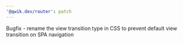 ```yaml
---
'@qwik.dev/router': patch
---
```


Bugfix - rename the view transition type in CSS to prevent default view transition on SPA navigation
